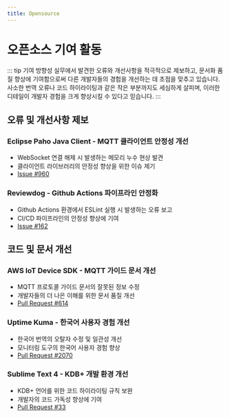 ```yaml
---
title: Opensource
---
```


# 오픈소스 기여 활동

::: tip 기여 방향성
실무에서 발견한 오류와 개선사항을 적극적으로 제보하고, 문서화 품질 향상에 기여함으로써 다른 개발자들의 경험을 개선하는 데 초점을 맞추고 있습니다. 사소한 번역 오류나 코드 하이라이팅과 같은 작은 부분까지도 세심하게 살피며, 이러한 디테일이 개발자 경험을 크게 향상시킬 수 있다고 믿습니다.
:::

## 오류 및 개선사항 제보

### Eclipse Paho Java Client - MQTT 클라이언트 안정성 개선

- WebSocket 연결 해제 시 발생하는 메모리 누수 현상 발견
- 클라이언트 라이브러리의 안정성 향상을 위한 이슈 제기
- [Issue #960](https://github.com/eclipse-paho/paho.mqtt.java/issues/960)

### Reviewdog - Github Actions 파이프라인 안정화

- Github Actions 환경에서 ESLint 실행 시 발생하는 오류 보고
- CI/CD 파이프라인의 안정성 향상에 기여
- [Issue #162](https://github.com/reviewdog/action-eslint/issues/162)

## 코드 및 문서 개선

### AWS IoT Device SDK - MQTT 가이드 문서 개선

- MQTT 프로토콜 가이드 문서의 잘못된 정보 수정
- 개발자들의 더 나은 이해를 위한 문서 품질 개선
- [Pull Request #614](https://github.com/aws/aws-iot-device-sdk-java-v2/pull/614)

### Uptime Kuma - 한국어 사용자 경험 개선

- 한국어 번역의 오탈자 수정 및 일관성 개선
- 모니터링 도구의 한국어 사용자 경험 향상
- [Pull Request #2070](https://github.com/louislam/uptime-kuma/pull/2070)

### Sublime Text 4 - KDB+ 개발 환경 개선

- KDB+ 언어를 위한 코드 하이라이팅 규칙 보완
- 개발자의 코드 가독성 향상에 기여
- [Pull Request #33](https://github.com/komsit37/sublime-q/pull/33)
